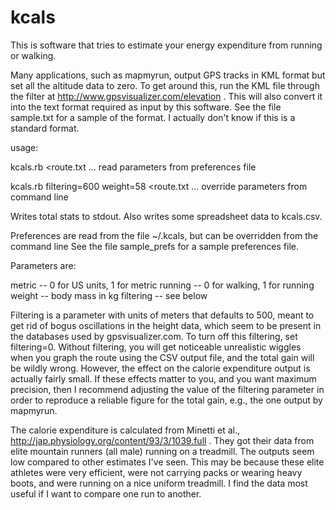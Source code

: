 kcals
=====

This is software that tries to estimate your energy expenditure from
running or walking. 

Many applications, such as mapmyrun, output GPS tracks in KML format but set all the altitude data to
zero. To get around this, run the KML file through the filter at
http://www.gpsvisualizer.com/elevation . This will also convert it into the text
format required as input by  this software. See the file
sample.txt for a sample of the format. I actually don't know if this is
a standard format.

usage:

   kcals.rb <route.txt ... read parameters from preferences file

   kcals.rb filtering=600 weight=58 <route.txt ... override parameters from command line

Writes total stats to stdout. Also writes some spreadsheet data to 
kcals.csv.

Preferences are read from the file ~/.kcals, but can be overridden from the command line
See the file sample_prefs for a sample preferences file.

Parameters are:

  metric -- 0 for US units, 1 for metric
  running -- 0 for walking, 1 for running
  weight -- body mass in kg
  filtering -- see below

Filtering is a parameter with units of meters that defaults to 500, meant to get rid of bogus
oscillations in the height data, which seem to be present in the databases used by
gpsvisualizer.com. To turn off this filtering, set filtering=0.
Without filtering, you will get noticeable unrealistic wiggles when you graph
the route using the CSV output file, and the total gain will be wildly wrong. However, the
effect on the calorie expenditure output is actually fairly small.
If these effects matter to you, and you want maximum precision, then
I recommend adjusting the value of the filtering parameter in order to reproduce a reliable
figure for the total gain, e.g., the one output by mapmyrun.

The calorie expenditure is calculated from Minetti et al., http://jap.physiology.org/content/93/3/1039.full .
They got their data from elite mountain runners (all male) running on a treadmill.
The outputs seem low compared to other estimates I've seen. This may be because these
elite athletes were very efficient, were not carrying packs or wearing heavy boots, and
were running on a nice uniform treadmill. I find the data most useful if I want to compare
one run to another.
